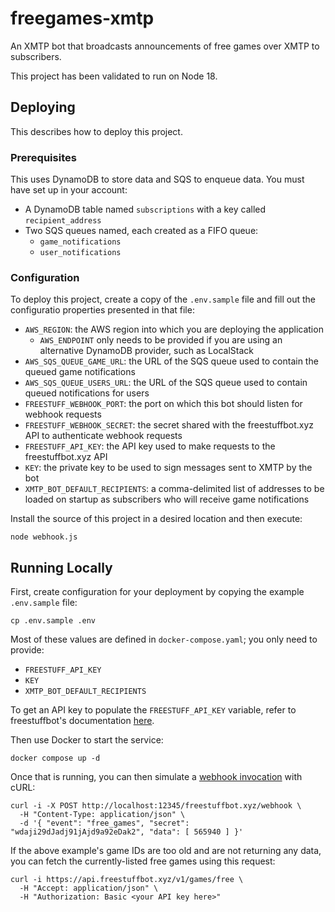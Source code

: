 # freegames-xmtp
An XMTP bot that broadcasts announcements of free games over XMTP to subscribers.

This project has been validated to run on Node 18.

## Deploying

This describes how to deploy this project.

### Prerequisites

This uses DynamoDB to store data and SQS to enqueue data. You must have set up in your account:

* A DynamoDB table named `subscriptions` with a key called `recipient_address`
* Two SQS queues named, each created as a FIFO queue:
  * `game_notifications`
  * `user_notifications`

### Configuration

To deploy this project, create a copy of the `.env.sample` file and fill out the configuratio properties presented in that file:

* `AWS_REGION`: the AWS region into which you are deploying the application
  * `AWS_ENDPOINT` only needs to be provided if you are using an alternative DynamoDB provider, such as LocalStack
* `AWS_SQS_QUEUE_GAME_URL`: the URL of the SQS queue used to contain the queued game notifications
* `AWS_SQS_QUEUE_USERS_URL`: the URL of the SQS queue used to contain queued notifications for users
* `FREESTUFF_WEBHOOK_PORT`: the port on which this bot should listen for webhook requests
* `FREESTUFF_WEBHOOK_SECRET`: the secret shared with the freestuffbot.xyz API to authenticate webhook requests
* `FREESTUFF_API_KEY`: the API key used to make requests to the freestuffbot.xyz API
* `KEY`: the private key to be used to sign messages sent to XMTP by the bot
* `XMTP_BOT_DEFAULT_RECIPIENTS`: a comma-delimited list of addresses to be loaded on startup as subscribers who will receive game notifications

Install the source of this project in a desired location and then execute:

```
node webhook.js
```

## Running Locally

First, create configuration for your deployment by copying the example `.env.sample` file:

```
cp .env.sample .env
```

Most of these values are defined in `docker-compose.yaml`; you only need to provide:

* `FREESTUFF_API_KEY`
* `KEY`
* `XMTP_BOT_DEFAULT_RECIPIENTS`

To get an API key to populate the `FREESTUFF_API_KEY` variable, refer to freestuffbot's documentation [here](https://docs.freestuffbot.xyz/).

Then use Docker to start the service:

```
docker compose up -d
```

Once that is running, you can then simulate a [webhook invocation](https://docs.freestuffbot.xyz/v1/webhooks) with cURL:

```
curl -i -X POST http://localhost:12345/freestuffbot.xyz/webhook \
  -H "Content-Type: application/json" \
  -d '{ "event": "free_games", "secret": "wdaji29dJadj91jAjd9a92eDak2", "data": [ 565940 ] }'
```

If the above example's game IDs are too old and are not returning any data, you can fetch the currently-listed free games using this request:

```
curl -i https://api.freestuffbot.xyz/v1/games/free \
  -H "Accept: application/json" \
  -H "Authorization: Basic <your API key here>"
```
